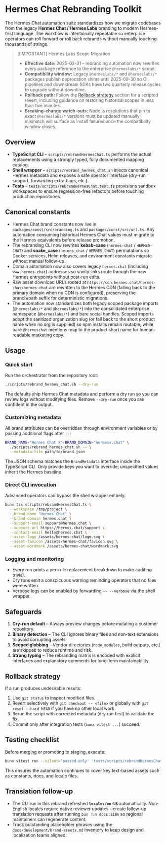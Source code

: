 # Hermes Chat Rebranding Toolkit

The Hermes Chat automation suite standardizes how we migrate codebases from the
legacy **Hermes Chat / Hermes Labs** branding to modern Hermes-first language. The
workflow is intentionally repeatable so enterprise operators can roll forward or
roll back rebrands without manually touching thousands of strings.

> \[!IMPORTANT] Hermes Labs Scope Migration
>
> - **Effective date:** 2025-03-31 – rebranding automation now rewrites every package reference to the enterprise `@hermeslabs/*` scope.
> - **Compatibility window:** Legacy `@hermeslabs/*` and `@hermeslabs/*` packages publish deprecation shims until 2025-09-30 so CI pipelines and downstream SDKs have two quarterly release cycles to upgrade without downtime.
> - **Rollback path:** Follow the [Rollback strategy](#rollback-strategy) section for a scripted revert, including guidance on restoring historical scopes in less than five minutes.
> - **Breaking-change watch-outs:** Node.js resolutions that pin to exact `@hermeslabs/*` versions must be updated manually; mismatch will surface as install failures once the compatibility window closes.

## Overview

- **TypeScript CLI** – `scripts/rebrandHermesChat.ts` performs the actual
  replacements using a strongly typed, fully documented mapping catalog.
- **Shell wrapper** – `scripts/rebrand_hermes_chat.sh` injects canonical Hermes
  metadata and exposes a safe operator interface (dry-run support, forwarding
  extra flags, etc.).
- **Tests** – `tests/scripts/rebrandHermesChat.test.ts` provisions sandbox
  workspaces to ensure regression-free refactors before touching production
  repositories.

## Canonical constants

- Hermes Chat brand constants now live in `packages/const/src/branding.ts` and
  `packages/const/src/url.ts`. Any automation consuming historical Hermes Chat
  values must migrate to the Hermes equivalents before release promotion.
- The rebranding CLI now rewrites **kebab-case** (`hermes-chat` / `HERMES-CHAT`) and
  **snake_case** (`hermes_chat` / `HERMES_CHAT`) permutations so Docker services,
  Helm releases, and environment constants migrate without manual follow-up.
- Domain automation now also covers legacy `hermes.chat` (including
  `www.hermes.chat`) addresses so vanity links route through the new Hermes
  entrypoints without post-run edits.
- Raw asset download URLs rooted at
  `https://cdn.hermes.chat/hermes-chat/hermes-chat` are rewritten to the
  Hermes CDN (falling back to the primary domain when no CDN is configured),
  preserving the branch/path suffix for deterministic migrations.
- The automation now standardizes both legacy scoped package imports (`@hermeslabs/*`
  and `@hermeslabs/*`) into the consolidated enterprise namespace
  (`@hermeslabs/*`) and bare social handles. Scoped imports adopt the sanitized
  organization slug (or fall back to the short product name when no org is
  supplied) so npm installs remain routable, while bare `@hermeschat` mentions map
  to the product short name for human-readable marketing copy.

## Usage

### Quick start

Run the orchestrator from the repository root:

```bash
./scripts/rebrand_hermes_chat.sh --dry-run
```

The defaults ship Hermes Chat metadata and perform a dry run so you can review
logs without modifying files. Remove `--dry-run` once you are confident in the
output.

### Customizing metadata

All brand attributes can be overridden through environment variables or by
passing additional flags after `--`:

```bash
BRAND_NAME="Hermes Chat X" BRAND_DOMAIN="hermesx.chat" \
  ./scripts/rebrand_hermes_chat.sh -- \
  --metadata-file path/to/brand.json
```

The JSON schema matches the `BrandMetadata` interface inside the TypeScript CLI.
Only provide keys you want to override; unspecified values inherit the Hermes
baseline.

### Direct CLI invocation

Advanced operators can bypass the shell wrapper entirely:

```bash
bunx tsx scripts/rebrandHermesChat.ts \
  --workspace /tmp/project \
  --brand-name "Hermes Chat" \
  --brand-domain hermes.chat \
  --support-email support@hermes.chat \
  --support-url https://hermes.chat/support \
  --contact-email hello@hermes.chat \
  --asset-logo /assets/hermes-chat/logo.svg \
  --asset-favicon /assets/hermes-chat/favicon.svg \
  --asset-wordmark /assets/hermes-chat/wordmark.svg
```

### Logging and monitoring

- Every run prints a per-rule replacement breakdown to make auditing trivial.
- Dry runs emit a conspicuous warning reminding operators that no files were
  written.
- Verbose logs can be enabled by forwarding `-- --verbose` via the shell
  wrapper.

## Safeguards

1. **Dry-run default** – Always preview changes before mutating a customer
   repository.
2. **Binary detection** – The CLI ignores binary files and non-text extensions
   to avoid corrupting assets.
3. **Scoped globbing** – Vendor directories (`node_modules`, build outputs, etc.)
   are skipped to reduce runtime and risk.
4. **Strong typing** – The rebranding matrix is encoded with explicit interfaces
   and explanatory comments for long-term maintainability.

## Rollback strategy

If a run produces undesirable results:

1. Use `git status` to inspect modified files.
2. Revert selectively with `git checkout -- <file>` or globally with `git
reset --hard HEAD` if you have no other local work.
3. Rerun the script with corrected metadata (dry run first) to validate the
   fix.
4. Commit only after integration tests (`bunx vitest ...`) succeed.

## Testing checklist

Before merging or promoting to staging, execute:

```bash
bunx vitest run --silent='passed-only' 'tests/scripts/rebrandHermesChat.test.ts'
```

This ensures the automation continues to cover key text-based assets such as
constants, docs, and locale files.

## Translation follow-up

- The CLI run in this rebrand refreshed **`locales/en-US`** automatically. Non-English locales require native reviewer updates—create follow-up translation requests after running `bun run docs:i18n` so regional maintainers can regenerate content.
- Track outstanding placeholder phrases using the `docs/development/brand-assets.md` inventory to keep design and localization teams aligned.

